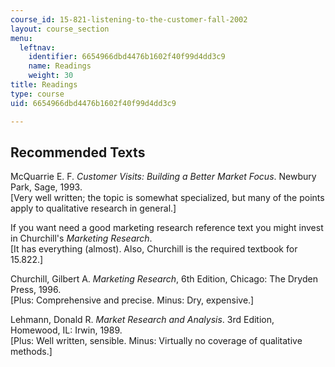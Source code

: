 ```yaml
---
course_id: 15-821-listening-to-the-customer-fall-2002
layout: course_section
menu:
  leftnav:
    identifier: 6654966dbd4476b1602f40f99d4dd3c9
    name: Readings
    weight: 30
title: Readings
type: course
uid: 6654966dbd4476b1602f40f99d4dd3c9

---
```


Recommended Texts
-----------------

McQuarrie E. F. _Customer Visits: Building a Better Market Focus_. Newbury Park, Sage, 1993.  
\[Very well written; the topic is somewhat specialized, but many of the points apply to qualitative research in general.\]

If you want need a good marketing research reference text you might invest in Churchill's _Marketing Research_.  
\[It has everything (almost). Also, Churchill is the required textbook for 15.822.\]

Churchill, Gilbert A. _Marketing Research_, 6th Edition, Chicago: The Dryden Press, 1996.  
\[Plus: Comprehensive and precise. Minus: Dry, expensive.\]

Lehmann, Donald R. _Market Research and Analysis_. 3rd Edition, Homewood, IL: Irwin, 1989.  
\[Plus: Well written, sensible. Minus: Virtually no coverage of qualitative methods.\]